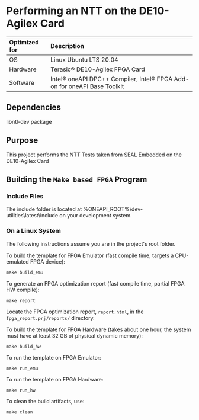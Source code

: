 # Performing an NTT on the DE10-Agilex Card

| Optimized for                     | Description
|:---                               |:---
| OS                                | Linux Ubuntu LTS 20.04
| Hardware                          | Terasic&reg; DE10-Agilex FPGA Card
| Software                          | Intel&reg; oneAPI DPC++ Compiler, Intel&reg; FPGA Add-on for oneAPI Base Toolkit

## Dependencies
libntl-dev package

## Purpose
This project performs the NTT Tests taken from SEAL Embedded on the DE10-Agilex Card

## Building the `Make based FPGA` Program

### Include Files
The include folder is located at %ONEAPI_ROOT%\dev-utilities\latest\include on your development system.

### On a Linux System
The following instructions assume you are in the project's root folder.

To build the template for FPGA Emulator (fast compile time, targets a CPU-emulated FPGA device):
  ```
  make build_emu
  ```

To generate an FPGA optimization report (fast compile time, partial FPGA HW compile):
  ```
  make report
  ```
Locate the FPGA optimization report, `report.html`, in the `fpga_report.prj/reports/` directory.

To build the template for FPGA Hardware (takes about one hour, the system must
have at least 32 GB of physical dynamic memory):
  ```
  make build_hw
  ```

To run the template on FPGA Emulator:
  ```
  make run_emu
  ```

To run the template on FPGA Hardware:
  ```
  make run_hw
  ```

To clean the build artifacts, use:
  ```
  make clean
  ```
